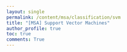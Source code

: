 ```yaml
---
layout: single
permalink: /content/msa/classification/svm
title: "[MSA] Support Vector Machines"
author_profile: true
toc: true
comments: True
---
```


